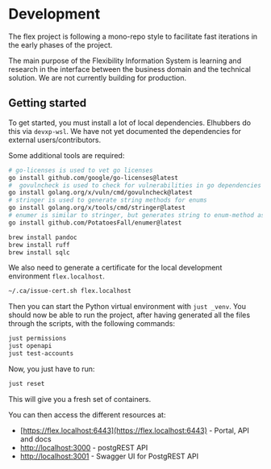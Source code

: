 # Development

The flex project is following a mono-repo style to facilitate fast iterations in
the early phases of the project.

The main purpose of the Flexibility Information System is learning and research
in the interface between the business domain and the technical solution. We are
not currently building for production.

## Getting started

To get started, you must install a lot of local dependencies. Elhubbers do this
via `devxp-wsl`. We have not yet documented the dependencies for external
users/contributors.

Some additional tools are required:

```bash
# go-licenses is used to vet go licenses
go install github.com/google/go-licenses@latest
#  govulncheck is used to check for vulnerabilities in go dependencies
go install golang.org/x/vuln/cmd/govulncheck@latest
# stringer is used to generate string methods for enums
go install golang.org/x/tools/cmd/stringer@latest
# enumer is similar to stringer, but generates string to enum-method as well
go install github.com/PotatoesFall/enumer@latest
```

```bash
brew install pandoc
brew install ruff
brew install sqlc
```

We also need to generate a certificate for the local development environment `flex.localhost`.

```bash
~/.ca/issue-cert.sh flex.localhost
```

Then you can start the Python virtual environment with `just _venv`. You should
now be able to run the project, after having generated all the files through
the scripts, with the following commands:

```bash
just permissions
just openapi
just test-accounts
```

Now, you just have to run:

```bash
just reset
```

This will give you a fresh set of containers.

You can then access the different resources at:

* [https://flex.localhost:6443](https://flex.localhost:6443) - Portal, API and docs
* [http://localhost:3000](http://localhost:3000) - postgREST API
* [http://localhost:3001](http://localhost:3001) - Swagger UI for PostgREST API
